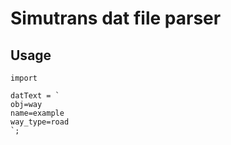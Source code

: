 # Simutrans dat file parser


## Usage


```
import 

datText = `
obj=way
name=example
way_type=road
`;



```
